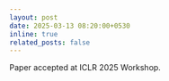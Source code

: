 ```yaml
---
layout: post
date: 2025-03-13 08:20:00+0530
inline: true
related_posts: false
---
```


Paper accepted at ICLR 2025 Workshop.
